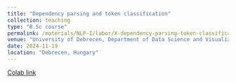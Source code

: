 ```yaml
---
title: "Dependency parsing and token classification"
collection: teaching
type: "B.Sc course"
permalink: /materials/NLP-I/labor/X-dependency-parsing-token-classification
venue: "University of Debrecen, Department of Data Science and Visualization"
date: 2024-11-19
location: "Debrecen, Hungary"
---
```


[Colab link](https://colab.research.google.com/drive/186xzRDoKSwcUnEbxDZxFVk35f1Xch2MZ)